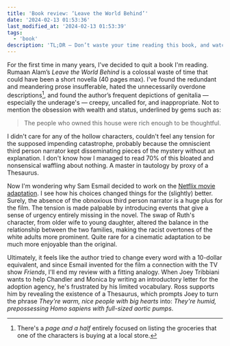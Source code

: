 ```yaml
---
title: 'Book review: ‘Leave the World Behind’'
date: '2024-02-13 01:53:36'
last_modified_at: '2024-02-13 01:53:39'
tags:
  - 'book'
description: 'TL;DR — Don’t waste your time reading this book, and watch the film instead. If you really have to.'
---
```

For the first time in many years, I've decided to quit a book I'm reading. Rumaan Alam’s _Leave the World Behind_ is a colossal waste of time that could have been a short novella (40 pages max). I've found the redundant and meandering prose insufferable, hated the unnecessarily overdone descriptions[^1], and found the author’s frequent depictions of genitalia — especially the underage's — creepy, uncalled for, and inappropriate. Not to mention the obsession with wealth and status, underlined by gems such as:

> The people who owned this house were rich enough to be thoughtful.

I didn't care for any of the hollow characters, couldn't feel any tension for the supposed impending catastrophe, probably because the omniscient third person narrator kept disseminating pieces of the mystery without an explanation. I don't know how I managed to read 70% of this bloated and nonsensical waffling about nothing. A master in tautology by proxy of a Thesaurus.

Now I'm wondering why Sam Esmail decided to work on the [Netflix movie adaptation](https://www.netflix.com/gb/title/81314956). I see how his choices changed things for the (slightly) better. Surely, the absence of the obnoxious third person narrator is a huge plus for the film. The tension is made palpable by introducing events that give a sense of urgency entirely missing in the novel. The swap of Ruth's character, from older wife to young daughter, altered the balance in the relationship between the two families, making the racist overtones of the white adults more prominent. Quite rare for a cinematic adaptation to be much more enjoyable than the original.

Ultimately, it feels like the author tried to change every word with a 10-dollar equivalent, and since Esmail invented for the film a connection with the TV show _Friends_, I'll end my review with a fitting analogy. When Joey Tribbiani wants to help Chandler and Monica by writing an introductory letter for the adoption agency, he's frustrated by his limited vocabulary. Ross supports him by revealing the existence of a Thesaurus, which prompts Joey to turn the phrase _They're warm, nice people with big hearts_ into: _They're humid, prepossessing Homo sapiens with full-sized aortic pumps_.

[^1]: There's a _page and a half_ entirely focused on listing the groceries that one of the characters is buying at a local store.